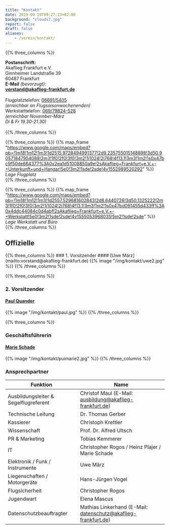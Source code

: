 ```yaml
---
title: "Kontakt"
date: 2019-09-19T09:27:13+02:00
background: "clouds7.jpg"
report: false
draft: false
aliases:
    - /verein/kontakt/
---
```

<div class="row">

{{% three_columns %}}

**Postanschrift:**
<br>Akaflieg Frankfurt e.V.
<br>Ginnheimer Landstraße 39
<br>60487 Frankfurt
<br>
**E-Mail** *(bevorzugt)*: <br>
**[vorstand@akaflieg-frankfurt.de](mailto:vorstand@akaflieg-frankfurt.de)** <br>
<br>
Flugplatztelefon: [06691/5405](tel:+4966915405) <br>
*(erreichbar an Flugsaisonwochenenden)* <br>
Werkstatttelefon: [069/79824-528](tel:+496979824528) <br>
*(erreichbar November-März <br>
Di & Fr 19.30-21.30)*
<br><br>
{{% /three_columns %}}

{{% three_columns %}}
{{% map_frame "https://www.google.com/maps/embed?pb=!1m18!1m12!1m3!1d2515.9728494991377!2d9.235755015148898!3d50.90571847954088!2m3!1f0!2f0!3f0!3m2!1i1024!2i768!4f13.1!3m3!1m2!1s0x47bc9f50de664377%3A0x2ea1d51008850a9e!2sAkaflieg+Frankfurt+e.V.+-+Unterkunft+und+Hangar!5e0!3m2!1sde!2sde!4v1552989520292" %}}
*Lage Flugplatz*
<br>
{{% /three_columns %}}

{{% three_columns %}}
{{% map_frame "https://www.google.com/maps/embed?pb=!1m18!1m12!1m3!1d2557.529681602843!2d8.6440726!3d50.1325222!2m3!1f0!2f0!3f0!3m2!1i1024!2i768!4f13.1!3m3!1m2!1s0x47bd091455d433ff%3A0x4ddc44084c0d4abf!2sAkaflieg+Frankfurt+e.V.+-+Werkstatt!5e0!3m2!1sde!2sde!4v1555053968035!5m2!1sde!2sde" %}}
*Lage Werkstatt und Büro*
<br>
{{% /three_columns %}}
</div>

## Offizielle

<div class="row">
{{% three_columns %}}
### 1. Vorsitzender
#### [Uwe März](mailto:vorstand@akaflieg-frankfurt.de)
{{% image  "/img/kontakt/uwe2.jpg" %}}
{{% /three_columns %}}

{{% three_columns %}}
### 2. Vorsitzender
#### [Paul Quander](mailto:vorstand@akaflieg-frankfurt.de)
{{% image  "/img/kontakt/paul.jpg" %}}
{{% /three_columns %}}

{{% three_columns %}}
### Geschäftsführerin
#### [Marie Schade](mailto:vorstand@akaflieg-frankfurt.de)
{{% image  "/img/kontakt/puimarie2.jpg" %}}
{{% /three_columns %}}
</div>

<a name="Ansprechpartner"></a>
### Ansprechpartner

**Funktion** | **Name**
---- | ----
Ausbildungsleiter & Segelflugreferent | Christof Maul (E-Mail: [ausbildung@akaflieg-frankfurt.de](mailto:ausbildung@akaflieg-frankfurt.de))
Technische Leitung | Dr. Thomas Gerber
Kassierer | Christoph Krettler
Wissenschaft | Prof. Dr. Alfred Ultsch
PR & Marketing | Tobias Kemmerer
IT | Christopher Rogos / Heinz Plajer / Marie Schade
Elektronik / Funk / Instrumente | Uwe März
Liegenschaften / Motorgeräte | Hans-Jürgen Vogel
Flugsicherheit |  Christopher Rogos
Jugendwart | Elena Mascus
Datenschutzbeauftragter | Mathias Linkerhand (E-Mail: [datenschutz@akaflieg-frankfurt.de](mailto:datenschutz@akaflieg-frankfurt.de))
